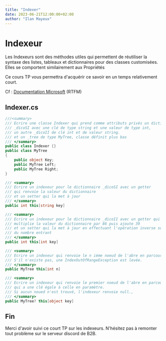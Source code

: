 ```yaml
---
title: "Indexer"
date: 2023-06-21T12:00:00+02:00
author: "Ilan Mayeux"
---
```


# Indexeur

Les Indexeurs sont des méthodes utiles qui permettent de réutiliser la syntaxe des listes, tableaux et dictionnaires
pour des classes customisées. Elles se comportent similairement aux Propriétés

Ce cours TP vous permettra d'acquérir ce savoir en un temps relativement court.

Cf : [Documentation Microsoft](https://docs.microsoft.com/fr-fr/dotnet/csharp/programming-guide/indexers/) (RTFM)

## Indexer.cs

```csharp
///<summary>
/// Ecrire une classe Indexer qui prend comme attributs privés un dictionnaire 
/// _dicoSI avec une clé de type string et une valeur de type int,
/// un autre _dicoII de clé int et de valeur string.
/// et un _tree de type MyTree, classe définit plus bas
/// </summary>
public class Indexer {}
public class MyTree
{
    public object Key;
    public MyTree Left;
    public MyTree Right;
}
```
```csharp
/// <summary>
/// Ecrire un indexeur pour le dictionnaire _dicoSI avec un getter 
/// qui renvoie la valeur du dictionnaire
/// et un setter qui la met à jour
/// </summary>
public int this[string key]
```

```csharp
/// <summary>
/// Ecrire un indexeur pour le dictionnaire _dicoII avec un getter qui renvoie et 
/// multiplie la valeur du dictionnaire par 86 puis ajoute 39
/// et un setter qui la met à jour en effectuant l'opération inverse sur la valeur 
/// du nombre entrant
/// </summary>
public int this[int key]
```

```csharp
/// <summary>
/// Ecrire un indexeur qui renvoie le n ième noeud de l'abre en parcours largeur.
/// S'il n'existe pas, une IndexOutOfRangeException est levée.
/// </summary>
public MyTree this[int n]
```

```csharp
/// <summary>
/// Ecrire un indexeur qui renvoie le premier noeud de l'abre en parcours largeur 
/// qui a une clé égale à celle en paramètre.
/// Si aucun noued n'est trouvé, l'indexeur renvoie null.,
/// </summary>
public MyTree? this[object key]
```

## Fin

Merci d'avoir suivi ce court TP sur les indexeurs.
N'hésitez pas à remonter tout problème sur le serveur discord
de B2B.